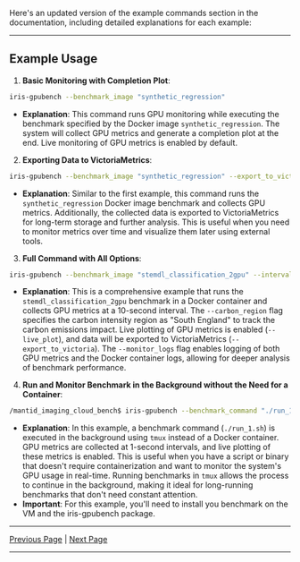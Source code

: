 Here's an updated version of the example commands section in the documentation, including detailed explanations for each example:

---

## Example Usage

1. **Basic Monitoring with Completion Plot**:

```sh
iris-gpubench --benchmark_image "synthetic_regression"
```

- **Explanation**: This command runs GPU monitoring while executing the benchmark specified by the Docker image `synthetic_regression`. The system will collect GPU metrics and generate a completion plot at the end. Live monitoring of GPU metrics is enabled by default.

2. **Exporting Data to VictoriaMetrics**:

```sh
iris-gpubench --benchmark_image "synthetic_regression" --export_to_victoria
```

- **Explanation**: Similar to the first example, this command runs the `synthetic_regression` Docker image benchmark and collects GPU metrics. Additionally, the collected data is exported to VictoriaMetrics for long-term storage and further analysis. This is useful when you need to monitor metrics over time and visualize them later using external tools.

3. **Full Command with All Options**:

```sh
iris-gpubench --benchmark_image "stemdl_classification_2gpu" --interval 10 --carbon_region "South England" --live_plot --export_to_victoria --monitor_logs
```

- **Explanation**: This is a comprehensive example that runs the `stemdl_classification_2gpu` benchmark in a Docker container and collects GPU metrics at a 10-second interval. The `--carbon_region` flag specifies the carbon intensity region as "South England" to track the carbon emissions impact. Live plotting of GPU metrics is enabled (`--live_plot`), and data will be exported to VictoriaMetrics (`--export_to_victoria`). The `--monitor_logs` flag enables logging of both GPU metrics and the Docker container logs, allowing for deeper analysis of benchmark performance.

4. **Run and Monitor Benchmark in the Background without the Need for a Container**:

```sh
/mantid_imaging_cloud_bench$ iris-gpubench --benchmark_command "./run_1.sh" --live_plot --interval 1
```

- **Explanation**: In this example, a benchmark command (`./run_1.sh`) is executed in the background using `tmux` instead of a Docker container. GPU metrics are collected at 1-second intervals, and live plotting of these metrics is enabled. This is useful when you have a script or binary that doesn't require containerization and want to monitor the system's GPU usage in real-time. Running benchmarks in `tmux` allows the process to continue in the background, making it ideal for long-running benchmarks that don't need constant attention.
- **Important**: For this example, you'll need to install you benchmark on the VM and the iris-gpubench package.

---

[Previous Page](command_line_interface.md) | [Next Page](collecting_results.md)

--- 